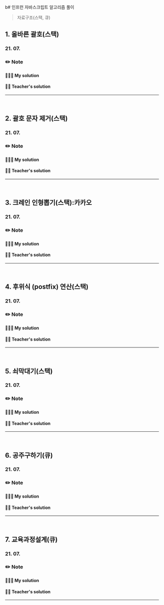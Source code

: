 b# 인프런 자바스크립트 알고리즘 풀이

> 자료구조(스택, 큐)

## 1. 올바른 괄호(스택)

### 21. 07.

### ✏️ Note

#### 👩🏻‍💻 My solution

#### 👨‍🏫 Teacher's solution

---

<br>

## 2. 괄호 문자 제거(스택)

### 21. 07.

### ✏️ Note

#### 👩🏻‍💻 My solution

#### 👨‍🏫 Teacher's solution

---

<br>

## 3. 크레인 인형뽑기(스택):카카오

### 21. 07.

### ✏️ Note

#### 👩🏻‍💻 My solution

#### 👨‍🏫 Teacher's solution

---

<br>

## 4. 후위식 (postfix) 연산(스택)

### 21. 07.

### ✏️ Note

#### 👩🏻‍💻 My solution

#### 👨‍🏫 Teacher's solution

---

<br>

## 5. 쇠막대기(스택)

### 21. 07.

### ✏️ Note

#### 👩🏻‍💻 My solution

#### 👨‍🏫 Teacher's solution

---

<br>

## 6. 공주구하기(큐)

### 21. 07.

### ✏️ Note

#### 👩🏻‍💻 My solution

#### 👨‍🏫 Teacher's solution

---

<br>

## 7. 교육과정설계(큐)

### 21. 07.

### ✏️ Note

#### 👩🏻‍💻 My solution

#### 👨‍🏫 Teacher's solution

---

<br>
